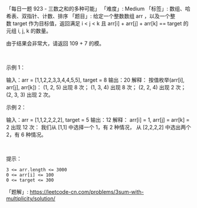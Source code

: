 「每日一题 923 - 三数之和的多种可能」
「难度」: Medium
「标签」: 数组、哈希表、双指针、计数、排序
「题目」: 给定一个整数数组 arr ，以及一个整数 target 作为目标值，返回满足 i < j < k 且 arr[i] + arr[j] + arr[k] == target 的元组 i, j, k 的数量。

由于结果会非常大，请返回 109 + 7 的模。

 

示例 1：

输入：arr = [1,1,2,2,3,3,4,4,5,5], target = 8
输出：20
解释：
按值枚举(arr[i], arr[j], arr[k])：
(1, 2, 5) 出现 8 次；
(1, 3, 4) 出现 8 次；
(2, 2, 4) 出现 2 次；
(2, 3, 3) 出现 2 次。


示例 2：

输入：arr = [1,1,2,2,2,2], target = 5
输出：12
解释：
arr[i] = 1, arr[j] = arr[k] = 2 出现 12 次：
我们从 [1,1] 中选择一个 1，有 2 种情况，
从 [2,2,2,2] 中选出两个 2，有 6 种情况。


 

提示：


	3 <= arr.length <= 3000
	0 <= arr[i] <= 100
	0 <= target <= 300



「题解」: https://leetcode-cn.com/problems/3sum-with-multiplicity/solution/